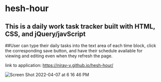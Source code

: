 # hesh-hour

## This is a daily work task tracker built with HTML, CSS, and jQuery/javScript
##User can type their daily tasks into the text area of each time block, click the corresponding save button, and have their schedule available for viewing and editing even when they refresh the page.

link to application: https://nirav-v.github.io/hesh-hour/

![Screen Shot 2022-04-07 at 6 16 46 PM](https://user-images.githubusercontent.com/98481913/162344279-a8764c9a-2287-436c-86ed-ef68699148e5.png)
